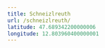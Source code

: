 ```yaml
---
title: Schneizlreuth
url: /schneizlreuth/
latitude: 47.689342200000006
longitude: 12.803960400000001
---
```

